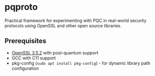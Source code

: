 # pqproto
Practical framework for experimenting with PQC in real-world security protocols using OpenSSL and other open source libraries.

## Prerequisites

- [OpenSSL 3.5.2](https://github.com/trustonedge/openssl-pqtls/blob/main/docs/openssl-installation.md) with post-quantum support
- GCC with C11 support
- pkg-config (`sudo apt install pkg-config`) - for dynamic library path configuration
